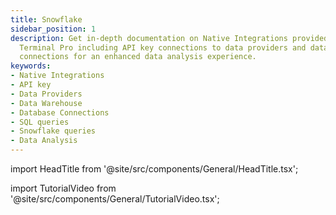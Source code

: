 ```yaml
---
title: Snowflake
sidebar_position: 1
description: Get in-depth documentation on Native Integrations provided by OpenBB
  Terminal Pro including API key connections to data providers and database/warehouse
  connections for an enhanced data analysis experience.
keywords:
- Native Integrations
- API key
- Data Providers
- Data Warehouse
- Database Connections
- SQL queries
- Snowflake queries
- Data Analysis
---
```

import HeadTitle from '@site/src/components/General/HeadTitle.tsx';

<HeadTitle title="Snowflake | OpenBB Terminal Pro Docs" />

import TutorialVideo from '@site/src/components/General/TutorialVideo.tsx';

<TutorialVideo
  youtubeLink="https://www.youtube.com/embed/Xu4gPiftp0g?si=h7RyXWEfrUuCG-za"
  videoLegend="Short introduction to the Snowflake native integration"
/>
